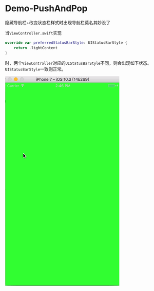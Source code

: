 # Demo-PushAndPop
隐藏导航栏+改变状态栏样式时出现导航栏莫名其妙没了

当`ViewController.swift`实现
```swift
override var preferredStatusBarStyle: UIStatusBarStyle {
    return .lightContent
}
```
时，两个`ViewController`对应的`UIStatusBarStyle`不同，则会出现如下状态。`UIStatusBarStyle`一致则正常。

<img src="https://github.com/madordie/Demo-PushAndPop/blob/master/Untitled.gif?raw=true">
